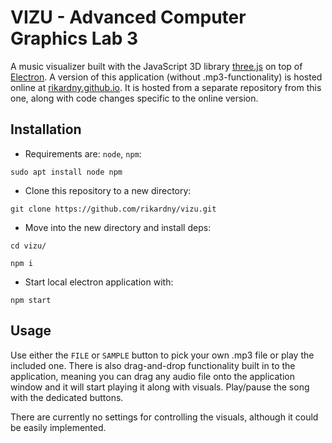 # VIZU - Advanced Computer Graphics Lab 3

A music visualizer built with the JavaScript 3D library [three.js](https://threejs.org/) on top of [Electron](https://www.electronjs.org/). A version of this application (without .mp3-functionality) is hosted online at [rikardny.github.io](rikardny.github.io). It is hosted from a separate repository from this one, along with code changes specific to the online version.

## Installation
- Requirements are: `node`, `npm`:

`sudo apt install node npm`
- Clone this repository to a new directory:

`git clone https://github.com/rikardny/vizu.git`
- Move into the new directory and install deps:

`cd vizu/`

`npm i`
- Start local electron application with:

`npm start`

## Usage
Use either the `FILE` or `SAMPLE` button to pick your own .mp3 file or play the included one. There is also drag-and-drop functionality built in to the application, meaning you can drag any audio file onto the application window and it will start playing it along with visuals. Play/pause the song with the dedicated buttons.

There are currently no settings for controlling the visuals, although it could be easily implemented.